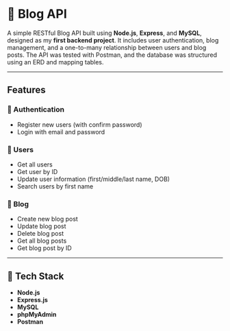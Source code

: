 # 📝 Blog API

A simple RESTful Blog API built using **Node.js**, **Express**, and **MySQL**, designed as my **first backend project**. It includes user authentication, blog management, and a one-to-many relationship between users and blog posts. The API was tested with Postman, and the database was structured using an ERD and mapping tables.

---

##  Features

### 🔐 Authentication
- Register new users (with confirm password)
- Login with email and password

### 👤 Users
- Get all users
- Get user by ID
- Update user information (first/middle/last name, DOB)
- Search users by first name

### 📝 Blog
- Create new blog post
- Update blog post
- Delete blog post
- Get all blog posts
- Get blog post by ID

---

## 🧩 Tech Stack
- **Node.js**
- **Express.js**
- **MySQL**
- **phpMyAdmin**
- **Postman**



